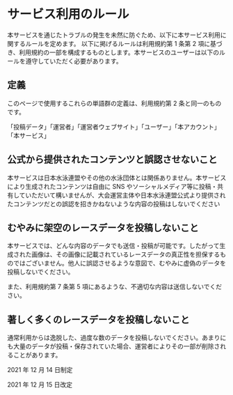 # サービス利用のルール

本サービスを通じたトラブルの発生を未然に防ぐため、以下に本サービス利用に関するルールを定めます。
以下に掲げるルールは利用規約第 1 条第 2 項に基づき、利用規約の一部を構成するものとします。本サービスのユーザーは以下のルールを遵守していただく必要があります。

## 定義

このページで使用するこれらの単語群の定義は、利用規約第 2 条と同一のものです。

「投稿データ」「運営者」「運営者ウェブサイト」「ユーザー」「本アカウント」「本サービス」

## 公式から提供されたコンテンツと誤認させないこと

本サービスは日本水泳連盟やその他の水泳団体とは関係ありません。本サービスにより生成されたコンテンツは自由に SNS やソーシャルメディア等に投稿・共有していただいて構いませんが、大会運営主体や日本水泳連盟公式より提供されたコンテンツだとの誤認を招きかねないような内容の投稿はしないでください

## むやみに架空のレースデータを投稿しないこと

本サービスでは、どんな内容のデータでも送信・投稿が可能です。したがって生成された画像は、その画像に記載されているレースデータの真正性を担保するものではございません。他人に誤認させるような意図で、むやみに虚偽のデータを投稿しないでください。

また、利用規約第 7 条第 5 項にあるような、不適切な内容は送信しないでください。

## 著しく多くのレースデータを投稿しないこと

通常利用からは逸脱した、過度な数のデータを投稿しないでください。あまりにも大量のデータが投稿・保存されていた場合、運営者によりその一部が削除されることがあります。

2021 年 12 月 14 日制定

2021 年 12 月 15 日改定
